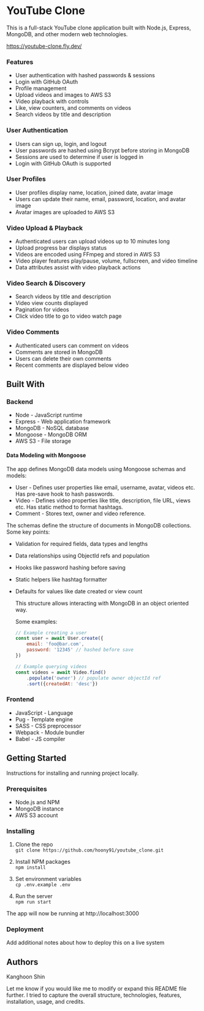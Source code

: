 # YouTube Clone



This is a full-stack YouTube clone application built with Node.js, Express, MongoDB, and other modern web technologies.

https://youtube-clone.fly.dev/

### Features

- User authentication with hashed passwords & sessions
- Login with GitHub OAuth
- Profile management
- Upload videos and images to AWS S3
- Video playback with controls
- Like, view counters, and comments on videos
- Search videos by title and description
<!-- - Responsive UI for desktop and mobile -->

### User Authentication
- Users can sign up, login, and logout
- User passwords are hashed using Bcrypt before storing in MongoDB
- Sessions are used to determine if user is logged in
- Login with GitHub OAuth is supported

### User Profiles
- User profiles display name, location, joined date, avatar image
- Users can update their name, email, password, location, and avatar image
- Avatar images are uploaded to AWS S3

### Video Upload & Playback
- Authenticated users can upload videos up to 10 minutes long
- Upload progress bar displays status
- Videos are encoded using FFmpeg and stored in AWS S3
- Video player features play/pause, volume, fullscreen, and video timeline
- Data attributes assist with video playback actions

### Video Search & Discovery
- Search videos by title and description
- Video view counts displayed
- Pagination for videos
- Click video title to go to video watch page

### Video Comments
- Authenticated users can comment on videos
- Comments are stored in MongoDB
- Users can delete their own comments
- Recent comments are displayed below video

## Built With

### Backend
- Node - JavaScript runtime
- Express - Web application framework
- MongoDB - NoSQL database
- Mongoose - MongoDB ORM
- AWS S3 - File storage

#### Data Modeling with Mongoose
The app defines MongoDB data models using Mongoose schemas and models:

- User - Defines user properties like email, username, avatar, videos etc. Has pre-save hook to hash passwords.
- Video - Defines video properties like title, description, file URL, views etc. Has static method to format hashtags.
- Comment - Stores text, owner and video reference.

The schemas define the structure of documents in MongoDB collections. Some key points:

- Validation for required fields, data types and lengths
- Data relationships using ObjectId refs and population
- Hooks like password hashing before saving
- Static helpers like hashtag formatter
- Defaults for values like date created or view count

    This structure allows interacting with MongoDB in an object oriented way.

    Some examples:

    ```JavaScript
    // Example creating a user
    const user = await User.create({
        email: 'foo@bar.com',
        password: '12345' // hashed before save
    }) 

    // Example querying videos 
    const videos = await Video.find()
        .populate('owner') // populate owner objectId ref  
        .sort({createdAt: 'desc'})
    ```

### Frontend
- JavaScript - Language
- Pug - Template engine
- SASS - CSS preprocessor
- Webpack - Module bundler
- Babel - JS compiler

## Getting Started

Instructions for installing and running project locally.

### Prerequisites
- Node.js and NPM
- MongoDB instance
- AWS S3 account

### Installing
1. Clone the repo<br />
`git clone https://github.com/hoony91/youtube_clone.git`

2. Install NPM packages<br />
`npm install`

3. Set environment variables<br />
`cp .env.example .env`

4. Run the server<br />
`npm run start`

The app will now be running at http://localhost:3000

### Deployment

Add additional notes about how to deploy this on a live system


## Authors
Kanghoon Shin

Let me know if you would like me to modify or expand this README file further. I tried to capture the overall structure, technologies, features, installation, usage, and credits.
